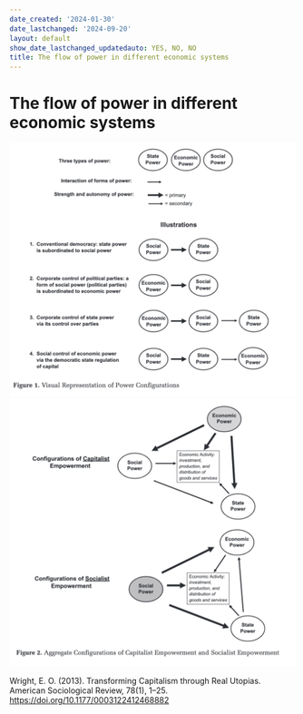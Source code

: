 ```yaml
---
date_created: '2024-01-30'
date_lastchanged: '2024-09-20'
layout: default
show_date_lastchanged_updatedauto: YES, NO, NO
title: The flow of power in different economic systems
---
```


# The flow of power in different economic systems

![](media/cleanshot_2024-01-30-at-13-22-00@2x.png)
![](media/cleanshot_2024-01-30-at-13-20-28@2x.png)



Wright, E. O. (2013). Transforming Capitalism through Real Utopias. American Sociological Review, 78(1), 1–25. https://doi.org/10.1177/0003122412468882